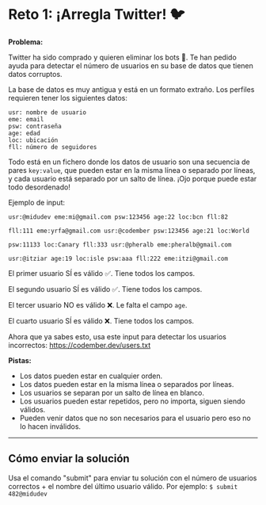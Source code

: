 # Reto 1: ¡Arregla Twitter! 🐦

**Problema:**

Twitter ha sido comprado y quieren eliminar los bots 🤖. Te han pedido ayuda para detectar el número de usuarios en su base de datos que tienen datos corruptos.

La base de datos es muy antigua y está en un formato extraño. Los perfiles requieren tener los siguientes datos:

```
usr: nombre de usuario
eme: email
psw: contraseña
age: edad
loc: ubicación
fll: número de seguidores
```

Todo está en un fichero donde los datos de usuario son una secuencia de pares `key:value`, que pueden estar en la misma línea o separado por líneas, y cada usuario está separado por un salto de línea. ¡Ojo porque puede estar todo desordenado!

Ejemplo de input:

```
usr:@midudev eme:mi@gmail.com psw:123456 age:22 loc:bcn fll:82

fll:111 eme:yrfa@gmail.com usr:@codember psw:123456 age:21 loc:World

psw:11133 loc:Canary fll:333 usr:@pheralb eme:pheralb@gmail.com

usr:@itziar age:19 loc:isle psw:aaa fll:222 eme:itzi@gmail.com
```

El primer usuario SÍ es válido ✅. Tiene todos los campos.

El segundo usuario SÍ es válido ✅. Tiene todos los campos.

El tercer usuario NO es válido ❌. Le falta el campo `age`.

El cuarto usuario SÍ es válido ❌. Tiene todos los campos.


Ahora que ya sabes esto, usa este input para detectar los usuarios incorrectos: https://codember.dev/users.txt

**Pistas:**

-   Los datos pueden estar en cualquier orden.
-   Los datos pueden estar en la misma línea o separados por líneas.
-   Los usuarios se separan por un salto de línea en blanco.
-   Los usuarios pueden estar repetidos, pero no importa, siguen siendo válidos.
-   Pueden venir datos que no son necesarios para el usuario pero eso no lo hacen inválidos.

---

## Cómo enviar la solución

Usa el comando "submit" para enviar tu solución con el número de usuarios correctos + el nombre del último usuario válido. Por ejemplo: `$ submit 482@midudev`

